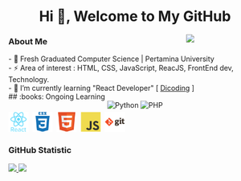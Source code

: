 <h1 align="center">Hi 👋, Welcome to My GitHub</h1>  
<!--
<img align="center" src="https://github.com/rizalsuryana/rizalsuryana/blob/main/Rizal%20Suryana.png" width="100%" atl =" Banner Rizal Suryana Github"/>
-->
<!-- █░░░░░░░░░░░░░░░░░░░███████████████████████████▀█▀▀████▀▀█▀██████
█░░░░░░░░░░░░░░░░░░░██████████████████████████▌▓████Å▒████▌╟█████
█░░░░░░░░░░░░░░░░░░░██████████████████████████▌▓███░╣█╜███▌╫█████
█░░░░░░░░░░░░░░░░░░░▓███████████████████████▀█▄░▓Ñ▄████▄╟▓░▄█▀███
█░░░░░░░░▓█░░▄███▄░░░░░░░░░░░░░╠▒▒▒▒▒▒░░░░░▓████░▓█░░░╙██░█████╠█
█░░░░░░░░██░╠██░╙░░░╫▄▄▄▄▄▄▄▄▄▄████████████▄▀██▀▓╬██▄▄██▒▓║██▀▄██
█░░░░░░░░██░░╙▀███▄░██████████████████████████▌╔▄█▄▒██░▄▄▄▄╫█████
█░░░░░▄▄▄██░╓█▄▄▄██░██████████████████████████▌▓████░░█████║█████
█░░░░░╙▀▀▀░░░▀▀▀▀▀░░███████████████████████████Å▀▀█▄██▄▒▀▀▒██████ -->
  <img align='right' src='https://user-images.githubusercontent.com/5713670/87202985-820dcb80-c2b6-11ea-9f56-7ec461c497c3.gif' width='150'>
  
  <h3> About Me </h3>
- 🌱 Fresh Graduated Computer Science | Pertamina University <br>
- ⚡ Area of interest : HTML, CSS, JavaScript, ReacJS, FrontEnd dev, Technology. <br>
- 🔭 I’m currently learning "React Developer" [ <a href="https://dicoding.com">Dicoding</a> ] <br>
<!-- - 👯 Find Me on : [ <a href="https://instagram.com/zayfalcon">Instagram</a> ] | [ <a href="https://www.linkedin.com/in/rizalsuryana/">LinkedIn</a> ]   -->
## :books: Ongoing Learning 
<div align="center">
  <img src=https://img.shields.io/badge/Next.js-000?logo=nextdotjs&logoColor=fff&style=for-the-badge alt=Python style="margin-bottom: 5px;" />
<!--   <img src=https://img.shields.io/badge/TypeScript-007ACC?style=for-the-badge&logo=typescript&logoColor=white alt=Javascript style="margin-bottom: 5px;" /> -->
  <img src=https://img.shields.io/badge/React_Js-20232A?style=for-the-badge&logo=react&logoColor=61DAFB alt=PHP style="margin-bottom: 5px;" />
</div>
<div>
  <img src="https://github.com/devicons/devicon/blob/master/icons/react/react-original-wordmark.svg" title="React" alt="React" width="40" height="40"/>&nbsp;
  <img src="https://github.com/devicons/devicon/blob/master/icons/css3/css3-plain-wordmark.svg"  title="CSS3" alt="CSS" width="40" height="40"/>&nbsp;
  <img src="https://github.com/devicons/devicon/blob/master/icons/html5/html5-original.svg" title="HTML5" alt="HTML" width="40" height="40"/>&nbsp;
  <img src="https://github.com/devicons/devicon/blob/master/icons/javascript/javascript-original.svg" title="JavaScript" alt="JavaScript" width="40" height="40"/>&nbsp;
  <img src="https://github.com/devicons/devicon/blob/master/icons/git/git-original-wordmark.svg" title="Git" **alt="Git" width="40" height="40"/>
        
</div>
  
<h3> GitHub Statistic </h3>
<p align="left">
<a href="https://github.com/rizalsuryana">
  <img height="150em" src="https://github-readme-stats-eight-theta.vercel.app/api?username=rizalsuryana&show_icons=true&theme=algolia&include_all_commits=true&count_private=true"/>
  <img height="150em" src="https://github-readme-stats-eight-theta.vercel.app/api/top-langs/?username=rizalsuryana&layout=compact&langs_count=8&theme=algolia"/>
</a>
</p>


<!--
**rizalsuryana/rizalsuryana** is a ✨ _special_ ✨ repository because its `README.md` (this file) appears on your GitHub profile.

Here are some ideas to get you started:

- 🔭 I’m Study working on ...
- 🌱 I’m currently learning ...
- 👯 I’m looking to collaborate on ...
- 🤔 I’m looking for help with ...
- 💬 Ask me about ...
- 📫 How to reach me: ...
- 😄 Pronouns: ...
- ⚡ Fun fact: ...
-->
